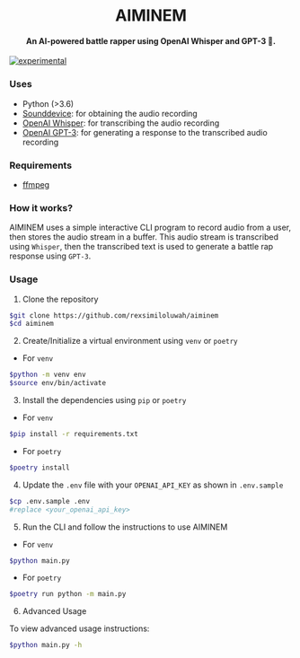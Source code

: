 <h1 align="center">
  AIMINEM
</h1>
<h4 align="center">
    An AI-powered battle rapper using OpenAI Whisper and GPT-3 🚀.
</h4>

[![experimental](https://badges.github.io/stability-badges/dist/experimental.svg)](https://github.com/badges/stability-badges)

### Uses

- Python (>3.6)
- [Sounddevice](https://pypi.org/project/sounddevice/): for obtaining the audio recording
- [OpenAI Whisper](https://github.com/openai/whisper): for transcribing the audio recording
- [OpenAI GPT-3](https://pypi.org/project/openai/): for generating a response to the transcribed audio recording

### Requirements

- [ffmpeg](https://ffmpeg.org/download.html)

### How it works?

AIMINEM uses a simple interactive CLI program to record audio from a user, then stores the audio stream in a buffer. This audio stream is transcribed using `Whisper`, then the transcribed text is used to generate a battle rap response using `GPT-3`.

### Usage

1. Clone the repository

```bash
$git clone https://github.com/rexsimiloluwah/aiminem
$cd aiminem
```

2. Create/Initialize a virtual environment using `venv` or `poetry`

- For `venv`

```bash
$python -m venv env
$source env/bin/activate
```

3. Install the dependencies using `pip` or `poetry`

- For `venv`

```bash
$pip install -r requirements.txt
```

- For `poetry`

```bash
$poetry install
```

4. Update the `.env` file with your `OPENAI_API_KEY` as shown in `.env.sample`

```bash
$cp .env.sample .env
#replace <your_openai_api_key>
```

5. Run the CLI and follow the instructions to use AIMINEM

- For `venv`

```bash
$python main.py
```

- For `poetry`

```bash
$poetry run python -m main.py
```

6. Advanced Usage

To view advanced usage instructions:

```bash
$python main.py -h
```

